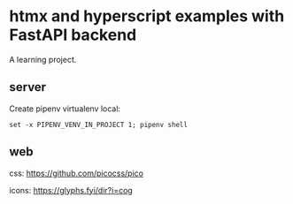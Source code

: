 # htmx and hyperscript examples with FastAPI backend

A learning project.

## server

Create pipenv virtualenv local:

`set -x PIPENV_VENV_IN_PROJECT 1; pipenv shell`

## web

css: https://github.com/picocss/pico

icons: https://glyphs.fyi/dir?i=cog
